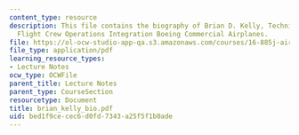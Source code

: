 ```yaml
---
content_type: resource
description: This file contains the biography of Brian D. Kelly, Technical Fellow,
  Flight Crew Operations Integration Boeing Commercial Airplanes.
file: https://ol-ocw-studio-app-qa.s3.amazonaws.com/courses/16-885j-aircraft-systems-engineering-fall-2004/bed1f9cecec6d0fd7343a25f5f1b0ade_brian_kelly_bio.pdf
file_type: application/pdf
learning_resource_types:
- Lecture Notes
ocw_type: OCWFile
parent_title: Lecture Notes
parent_type: CourseSection
resourcetype: Document
title: brian_kelly_bio.pdf
uid: bed1f9ce-cec6-d0fd-7343-a25f5f1b0ade
---
```

